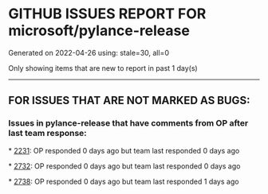
# GITHUB ISSUES REPORT FOR microsoft/pylance-release


Generated on 2022-04-26 using: stale=30, all=0


Only showing items that are new to report in past 1 day(s)


---

## FOR ISSUES THAT ARE NOT MARKED AS BUGS:


### Issues in pylance-release that have comments from OP after last team response:


\* [2231](https://github.com/microsoft/pylance-release/issues/2231 "markdown rendering issues"): OP responded 0 days ago but team last responded 0 days ago

\* [2732](https://github.com/microsoft/pylance-release/issues/2732 "[Feature request] Faster syntax highlighting & autocompletion for larger files (10 000 lines of code +)"): OP responded 0 days ago but team last responded 0 days ago

\* [2738](https://github.com/microsoft/pylance-release/issues/2738 "error when class member name is same as type"): OP responded 0 days ago but team last responded 1 days ago
